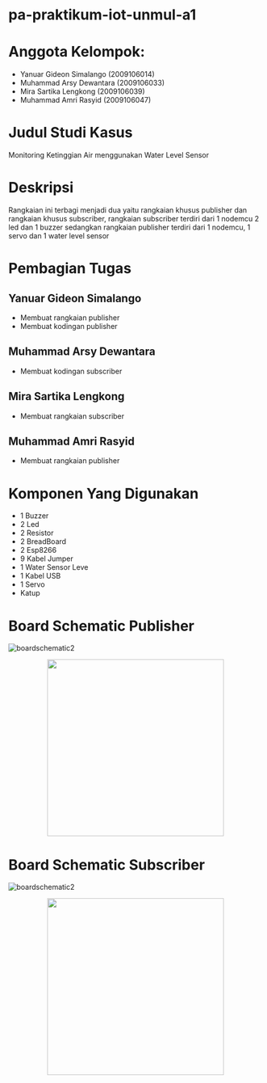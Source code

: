 # pa-praktikum-iot-unmul-a1

# Anggota Kelompok:
* Yanuar Gideon Simalango (2009106014)
* Muhammad Arsy Dewantara (2009106033)
* Mira Sartika Lengkong   (2009106039)
* Muhammad Amri Rasyid    (2009106047)

# Judul Studi Kasus
Monitoring Ketinggian Air menggunakan Water Level Sensor

# Deskripsi
Rangkaian ini terbagi menjadi dua yaitu rangkaian khusus publisher dan rangkaian khusus subscriber, rangkaian subscriber terdiri dari 1 nodemcu 2 led dan 1 buzzer sedangkan rangkaian publisher terdiri dari 1 nodemcu, 1 servo dan 1 water level sensor

# Pembagian Tugas
## Yanuar Gideon Simalango
   * Membuat rangkaian publisher
   * Membuat kodingan publisher
   
## Muhammad Arsy Dewantara
   * Membuat kodingan subscriber

   
## Mira Sartika Lengkong
   * Membuat rangkaian subscriber

## Muhammad Amri Rasyid
  * Membuat rangkaian publisher

# Komponen Yang Digunakan
  * 1 Buzzer 
  * 2 Led
  * 2 Resistor
  * 2 BreadBoard
  * 2 Esp8266
  * 9 Kabel Jumper
  * 1 Water Sensor Leve
  * 1 Kabel USB
  * 1 Servo
  * Katup

# Board Schematic Publisher
![boardschematic2](https://user-images.githubusercontent.com/74332636/230623109-68e449d4-8d53-40d5-a198-81caea8862be.jpeg)
<p align="center">
  <img src="publisher.jpeg" width="350">
</p>

# Board Schematic Subscriber
![boardschematic2](https://user-images.githubusercontent.com/74332636/230623109-68e449d4-8d53-40d5-a198-81caea8862be.jpeg)
<p align="center">
  <img src="subscriber.jpeg" width="350">
</p>
  
